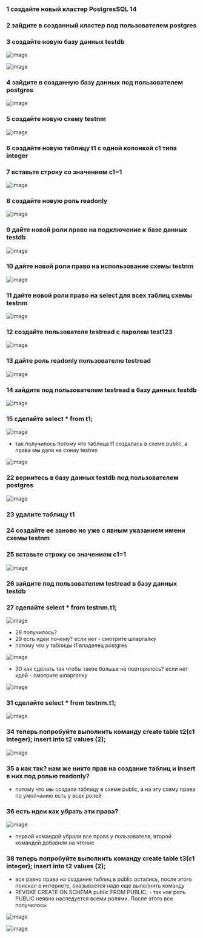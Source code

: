 ### 1 создайте новый кластер PostgresSQL 14
### 2 зайдите в созданный кластер под пользователем postgres
### 3 создайте новую базу данных testdb

![image](https://user-images.githubusercontent.com/40095258/234668653-46736731-ff29-49ee-b7e5-951c50d93b3e.png)

![image](https://user-images.githubusercontent.com/40095258/234668849-810cee66-c92c-411f-9f6e-0410a7cde23c.png)

### 4 зайдите в созданную базу данных под пользователем postgres

![image](https://user-images.githubusercontent.com/40095258/234669088-7f98d108-80ba-489e-a290-28ea3a20af4b.png)

### 5 создайте новую схему testnm

![image](https://user-images.githubusercontent.com/40095258/234670134-ea1aa9ce-0302-4fe8-930a-406a96c26881.png)

### 6 создайте новую таблицу t1 с одной колонкой c1 типа integer
### 7 вставьте строку со значением c1=1

![image](https://user-images.githubusercontent.com/40095258/234670899-505df793-9f51-4291-ac30-f434aba38359.png)

### 8 создайте новую роль readonly

![image](https://user-images.githubusercontent.com/40095258/234672101-a0d912f2-0bd2-4ee7-9b4c-ccf544d15f06.png)

### 9 дайте новой роли право на подключение к базе данных testdb

![image](https://user-images.githubusercontent.com/40095258/234675418-2f3cc71a-81c6-4bda-b0c0-ff299a232855.png)

### 10 дайте новой роли право на использование схемы testnm

![image](https://user-images.githubusercontent.com/40095258/234678590-612bf1b6-1774-4688-89d1-7caf99585548.png)

### 11 дайте новой роли право на select для всех таблиц схемы testnm

![image](https://user-images.githubusercontent.com/40095258/234678849-e20b9a3a-e6bb-4a8f-b634-42f010ce9e2c.png)

### 12 создайте пользователя testread с паролем test123

![image](https://user-images.githubusercontent.com/40095258/234680132-f9ca833f-3cf1-4665-81dc-7c34513079dc.png)

### 13 дайте роль readonly пользователю testread

![image](https://user-images.githubusercontent.com/40095258/234682254-0d65c465-f8ca-40b3-a76f-726b719420a1.png)

### 14 зайдите под пользователем testread в базу данных testdb

![image](https://user-images.githubusercontent.com/40095258/234686799-11b61496-ccad-4366-95bf-0a189a7e5599.png)

### 15 сделайте select * from t1;

![image](https://user-images.githubusercontent.com/40095258/234687016-85d1358e-6ac8-4247-9945-ff73f5f24a1a.png)

* так получилось потому что таблица t1 создалась в схеме public, а права мы дали на схему testnm

![image](https://user-images.githubusercontent.com/40095258/234687581-9815aeff-568e-471f-a939-937191ca981d.png)

### 22 вернитесь в базу данных testdb под пользователем postgres

![image](https://user-images.githubusercontent.com/40095258/234688215-d5f6c807-d16a-4768-8637-ba44de023198.png)

### 23 удалите таблицу t1
### 24 создайте ее заново но уже с явным указанием имени схемы testnm
### 25 вставьте строку со значением c1=1

![image](https://user-images.githubusercontent.com/40095258/234689274-f63ea443-1312-4313-850a-7acb9ebf2ea1.png)

### 26 зайдите под пользователем testread в базу данных testdb
### 27 сделайте select * from testnm.t1;

![image](https://user-images.githubusercontent.com/40095258/234690072-9f1e04b5-21c2-47f4-a8bf-9175f2ed7248.png)

* 28 получилось?
* 29 есть идеи почему? если нет - смотрите шпаргалку
* потому что у таблицы t1 владелец postgres

![image](https://user-images.githubusercontent.com/40095258/234692848-af69ee74-a5e2-4792-b02f-7a3ccd1cb5cd.png)

* 30 как сделать так чтобы такое больше не повторялось? если нет идей - смотрите шпаргалку

![image](https://user-images.githubusercontent.com/40095258/234693834-a038d68e-1574-4f27-820f-be2550f6982f.png)

### 31 сделайте select * from testnm.t1;

![image](https://user-images.githubusercontent.com/40095258/234694022-3a3bd894-a3a9-4f8b-9aa2-b70c8c4142f8.png)

### 34 теперь попробуйте выполнить команду create table t2(c1 integer); insert into t2 values (2);

![image](https://user-images.githubusercontent.com/40095258/234694544-4fba38ed-a671-454f-9764-c6f06782db33.png)

### 35 а как так? нам же никто прав на создание таблиц и insert в них под ролью readonly?

* потому что мы создали таблицу в схеме public, а на эту схему права по умолчанию есть у всех ролей.

### 36 есть идеи как убрать эти права?

![image](https://user-images.githubusercontent.com/40095258/234697895-53a14113-c62b-481a-9695-0510cf0bfe6e.png)

* первой командой убрали все права у пользователя, второй командой добавили на чтение

### 38 теперь попробуйте выполнить команду create table t3(c1 integer); insert into t2 values (2);

* все равно права на создание таблиц в public остались, после этого поискал в интернете, оказывается надо еще выполнить команду 
* REVOKE CREATE ON SCHEMA public FROM PUBLIC; - так как роль PUBLIC неявно наследуется всеми ролями. После этого все получилось:

![image](https://user-images.githubusercontent.com/40095258/234704226-1df524a6-c121-475c-b52a-3eeb6223a548.png)

![image](https://user-images.githubusercontent.com/40095258/234704810-9f8ba8e0-e62a-4cfd-8c26-8fb17d69d54d.png)




